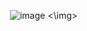 <img> ![image](https://github.com/user-attachments/assets/247af746-29c5-402c-9116-5280bba0256c) <\img>
